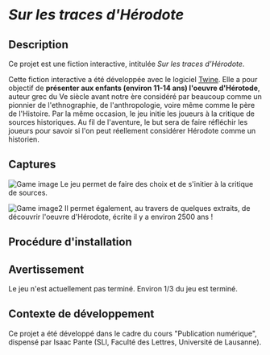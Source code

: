 # *Sur les traces d'Hérodote*
## Description
Ce projet est une fiction interactive, intitulée *Sur les traces d'Hérodote*.

Cette fiction interactive a été développée avec le logiciel [Twine](https://twinery.org). Elle a pour objectif de **présenter aux enfants (environ 11-14 ans) l'oeuvre d'Hérotode**, auteur grec du Ve siècle avant notre ère considéré par beaucoup comme un pionnier de l'ethnographie, de l'anthropologie, voire même comme le père de l'Histoire. Par la même occasion, le jeu initie les joueurs à la critique de sources historiques. Au fil de l'aventure, le but sera de faire réfléchir les joueurs pour savoir si l'on peut réellement considérer Hérodote comme un historien. 

## Captures 
![Game image](https://surlestracesdherodote.yolasite.com/resources/Hrodote-screenshot.jpg)
Le jeu permet de faire des choix et de s'initier à la critique de sources.

![Game image2](https://surlestracesdherodote.yolasite.com/resources/Hrodote-screenshot2.jpg)
Il permet également, au travers de quelques extraits, de découvrir l'oeuvre d'Hérodote, écrite il y a environ 2500 ans ! 

## Procédure d'installation 

## Avertissement
Le jeu n'est actuellement pas terminé. Environ 1/3 du jeu est terminé.

## Contexte de développement 
Ce projet a été développé dans le cadre du cours "Publication numérique", dispensé par Isaac Pante (SLI, Faculté des Lettres, Université de Lausanne).

